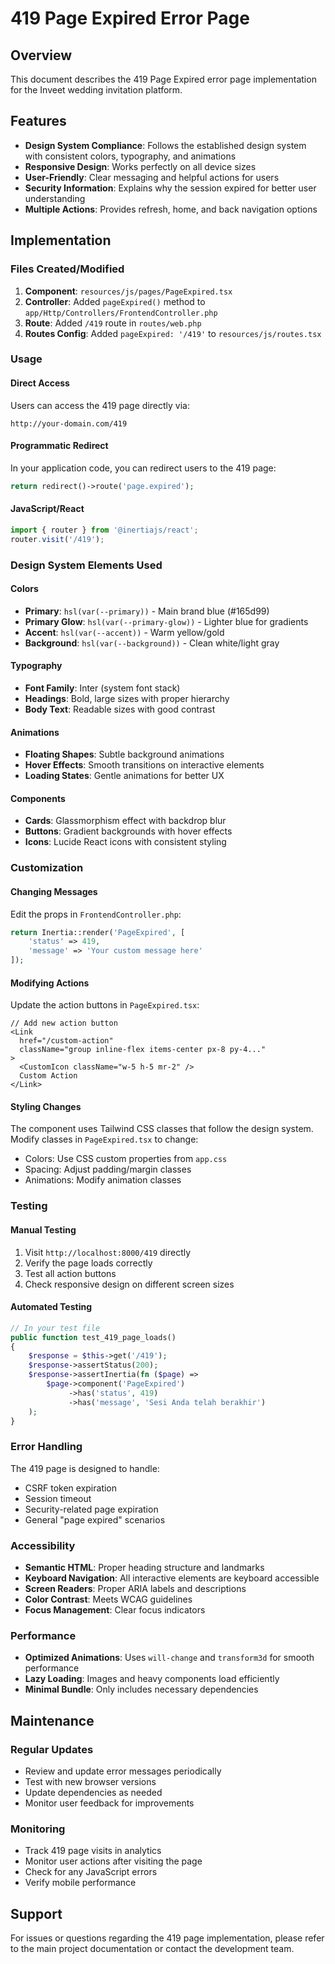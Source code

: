 # 419 Page Expired Error Page

## Overview
This document describes the 419 Page Expired error page implementation for the Inveet wedding invitation platform.

## Features
- **Design System Compliance**: Follows the established design system with consistent colors, typography, and animations
- **Responsive Design**: Works perfectly on all device sizes
- **User-Friendly**: Clear messaging and helpful actions for users
- **Security Information**: Explains why the session expired for better user understanding
- **Multiple Actions**: Provides refresh, home, and back navigation options

## Implementation

### Files Created/Modified
1. **Component**: `resources/js/pages/PageExpired.tsx`
2. **Controller**: Added `pageExpired()` method to `app/Http/Controllers/FrontendController.php`
3. **Route**: Added `/419` route in `routes/web.php`
4. **Routes Config**: Added `pageExpired: '/419'` to `resources/js/routes.tsx`

### Usage

#### Direct Access
Users can access the 419 page directly via:
```
http://your-domain.com/419
```

#### Programmatic Redirect
In your application code, you can redirect users to the 419 page:
```php
return redirect()->route('page.expired');
```

#### JavaScript/React
```javascript
import { router } from '@inertiajs/react';
router.visit('/419');
```

### Design System Elements Used

#### Colors
- **Primary**: `hsl(var(--primary))` - Main brand blue (#165d99)
- **Primary Glow**: `hsl(var(--primary-glow))` - Lighter blue for gradients
- **Accent**: `hsl(var(--accent))` - Warm yellow/gold
- **Background**: `hsl(var(--background))` - Clean white/light gray

#### Typography
- **Font Family**: Inter (system font stack)
- **Headings**: Bold, large sizes with proper hierarchy
- **Body Text**: Readable sizes with good contrast

#### Animations
- **Floating Shapes**: Subtle background animations
- **Hover Effects**: Smooth transitions on interactive elements
- **Loading States**: Gentle animations for better UX

#### Components
- **Cards**: Glassmorphism effect with backdrop blur
- **Buttons**: Gradient backgrounds with hover effects
- **Icons**: Lucide React icons with consistent styling

### Customization

#### Changing Messages
Edit the props in `FrontendController.php`:
```php
return Inertia::render('PageExpired', [
    'status' => 419,
    'message' => 'Your custom message here'
]);
```

#### Modifying Actions
Update the action buttons in `PageExpired.tsx`:
```tsx
// Add new action button
<Link
  href="/custom-action"
  className="group inline-flex items-center px-8 py-4..."
>
  <CustomIcon className="w-5 h-5 mr-2" />
  Custom Action
</Link>
```

#### Styling Changes
The component uses Tailwind CSS classes that follow the design system. Modify classes in `PageExpired.tsx` to change:
- Colors: Use CSS custom properties from `app.css`
- Spacing: Adjust padding/margin classes
- Animations: Modify animation classes

### Testing

#### Manual Testing
1. Visit `http://localhost:8000/419` directly
2. Verify the page loads correctly
3. Test all action buttons
4. Check responsive design on different screen sizes

#### Automated Testing
```php
// In your test file
public function test_419_page_loads()
{
    $response = $this->get('/419');
    $response->assertStatus(200);
    $response->assertInertia(fn ($page) =>
        $page->component('PageExpired')
             ->has('status', 419)
             ->has('message', 'Sesi Anda telah berakhir')
    );
}
```

### Error Handling
The 419 page is designed to handle:
- CSRF token expiration
- Session timeout
- Security-related page expiration
- General "page expired" scenarios

### Accessibility
- **Semantic HTML**: Proper heading structure and landmarks
- **Keyboard Navigation**: All interactive elements are keyboard accessible
- **Screen Readers**: Proper ARIA labels and descriptions
- **Color Contrast**: Meets WCAG guidelines
- **Focus Management**: Clear focus indicators

### Performance
- **Optimized Animations**: Uses `will-change` and `transform3d` for smooth performance
- **Lazy Loading**: Images and heavy components load efficiently
- **Minimal Bundle**: Only includes necessary dependencies

## Maintenance

### Regular Updates
- Review and update error messages periodically
- Test with new browser versions
- Update dependencies as needed
- Monitor user feedback for improvements

### Monitoring
- Track 419 page visits in analytics
- Monitor user actions after visiting the page
- Check for any JavaScript errors
- Verify mobile performance

## Support
For issues or questions regarding the 419 page implementation, please refer to the main project documentation or contact the development team.
